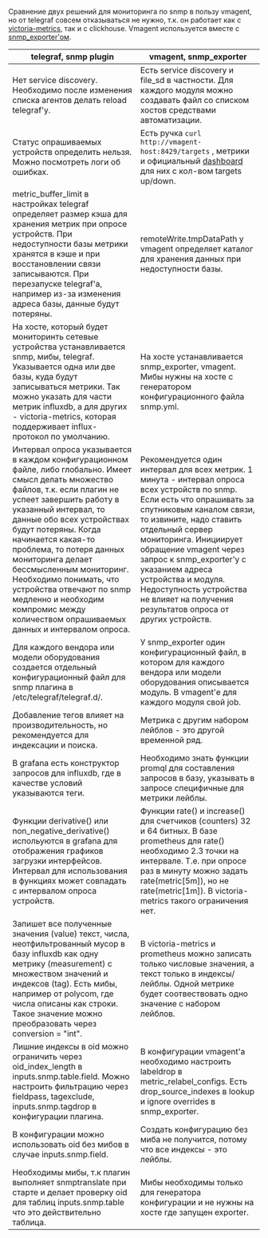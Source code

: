Сравнение двух решений для мониторинга по snmp в пользу vmagent,
но от telegraf совсем отказываться не нужно, т.к. он работает как с [victoria-metrics](https://github.com/VictoriaMetrics/VictoriaMetrics/), так и с clickhouse.
Vmagent используется вместе с [snmp_exporter'ом](https://github.com/prometheus/snmp_exporter).

telegraf, snmp plugin | vmagent, snmp_exporter
---|---
Нет service discovery. Необходимо после изменения списка агентов делать reload telegraf'у. | Есть service discovery и file_sd в частности. Для каждого модуля можно создавать файл со списком хостов средствами автоматизации.
Статус опрашиваемых устройств определить нельзя. Можно посмотреть логи об ошибках. | Есть ручка `curl http://vmagent-host:8429/targets` , метрики и официальный [dashboard](https://grafana.com/grafana/dashboards/12683) для них с кол-вом targets up/down.
metric_buffer_limit в настройках telegraf определяет размер кэша для хранения метрик при опросе устройств. При недоступности базы метрики хранятся в кэше и при восстановлении связи записываются. При перезапуске telegraf'а, например из-за изменения адреса базы, данные будут потеряны. | remoteWrite.tmpDataPath у vmagent определяет каталог для хранения данных при недоступности базы.
На хосте, который будет мониторинть сетевые устройства устанавливается snmp, мибы, telegraf. Указывается одна или две базы, куда будут записываться метрики. Так можно указать для части метрик influxdb, а для других - victoria-metrics, которая поддерживает influx-протокол по умолчанию.  | На хосте устанавливается snmp_exporter, vmagent. Мибы нужны на хосте с генератором конфигурационного файла snmp.yml.
Интервал опроса указывается в каждом конфигурационном файле, либо глобально. Имеет смысл делать множество файлов, т.к. если плагин не успеет завершить работу в указанный интервал, то данные обо всех устройствах будут потеряны. Когда начинается какая-то проблема, то потеря данных мониторинга делает бессмысленным мониторинг. Необходимо понимать, что устройства отвечают по snmp медленно и необходим компромис между количеством опрашиваемых данных и интервалом опроса. | Рекомендуется один интервал для всех метрик. 1 минута - интервал опроса всех устройств по snmp. Если  есть что опрашивать за спутниковым каналом связи, то извините, надо ставить отдельный сервер мониторинга. Инициирует обращение vmagent через запрос к snmp_exporter'у с указанием адреса устройства и модуля. Недоступность устройства не влияет на получения результатов опроса от других устройств.
Для каждого вендора или модели оборудования создается отдельный конфигурационный файл для snmp плагина в /etc/telegraf/telegraf.d/. | У snmp_exporter один конфигурационный файл, в котором для каждого вендора или модели оборудования описывается модуль. В vmagent'е для каждого модуля свой job.
Добавление тегов влияет на производительность, но рекомендуется для индексации и поиска. | Метрика с другим набором лейблов - это другой временной ряд.
В grafana есть конструктор запросов для influxdb, где в качестве условий указываются теги. | Необходимо знать функции promql для составления запросов в базу, указывать в запросе специфичные для метрики лейблы.
Функции derivative() или non_negative_derivative() испольуются в grafana для отображения графиков загрузки интерфейсов. Интервал для использования в функциях может совпадать с интервалом опроса устройств. | Функции rate() и increase() для счетчиков (counters) 32 и 64 битных. В базе prometheus для rate() необходимо 2.3 точки на интервале. Т.е. при опросе раз в минуту можно задать rate(metric[5m]), но не rate(metric[1m]). В victoria-metrics такого ограничения нет.
Запишет все полученные значения (value) текст, числа, неотфильтрованный мусор в базу influxdb как одну метрику (measurement) с множеством значений и индексов (tag). Есть мибы, например от polycom, где числа описаны как строки. Такое значение можно преобразовать через conversion = "int". | В victoria-metrics и prometheus можно записать только числовые значения, а текст только в индексы/лейблы. Одной метрике будет соотвествовать одно значение с набором лейблов.
Лишние индексы в oid можно ограничить через oid_index_length в inputs.snmp.table.field. Можно настроить фильтрацию через fieldpass, tagexclude, inputs.snmp.tagdrop в конфигурации плагина. | В конфигурации vmagent'а необходимо настроить labeldrop в metric_relabel_configs. Есть drop_source_indexes в lookup и ignore overrides в snmp_exporter.
В конфигурации можно использовать oid без мибов в случае  inputs.snmp.field. | Создать конфигурацию без миба не получится, потому что все индексы - это лейблы.
Необходимы мибы, т.к плагин выполняет snmptranslate при старте и делает проверку oid для таблиц inputs.snmp.table что это действительно таблица. | Мибы необходимы только для генератора конфигурации и не нужны на хосте где запущен exporter.




